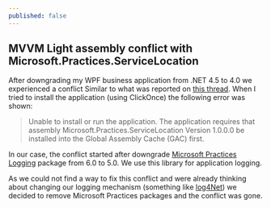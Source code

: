 ```yaml
---
published: false
---
```

## MVVM Light assembly conflict with Microsoft.Practices.ServiceLocation

After downgrading my WPF business application from .NET 4.5 to 4.0 we experienced a conflict Similar to what was reported on [this thread](http://stackoverflow.com/questions/14791089/mvvm-light-assembly-conflict-with-microsoft-practices-servicelocation). When I tried to install the application (using ClickOnce) the following error was shown:

> Unable to install or run the application. The application requires that assembly Microsoft.Practices.ServiceLocation Version 1.0.0.0 be installed into the Global Assembly Cache (GAC) first.

In our case, the conflict started after downgrade [Microsoft Practices Logging](https://www.nuget.org/packages/EnterpriseLibrary.Logging/) package from 6.0 to 5.0. We use this library for application logging. 

As we could not find a way to fix this conflict and were already thinking about changing our logging  mechanism (something like [log4Net](https://csharp.today/log4net-tutorial-great-library-for-logging/)) we decided to remove Microsoft Practices packages and the conflict was gone.
